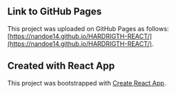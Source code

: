 ## Link to GitHub Pages

This project was uploaded on GitHub Pages as follows: [https://nandoe14.github.io/HARDRIGTH-REACT/](https://nandoe14.github.io/HARDRIGTH-REACT/).

## Created with React App

This project was bootstrapped with [Create React App](https://github.com/facebook/create-react-app).

## 